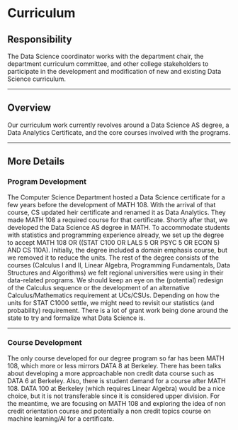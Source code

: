 # Curriculum

## Responsibility
The Data Science coordinator works with the department chair, the department curriculum committee, and other college stakeholders to participate in the development and modification of new and existing Data Science curriculum.

---

## Overview
Our curriculum work currently revolves around a Data Science AS degree, a Data Analytics Certificate, and the core courses involved with the programs.

---

## More Details

### Program Development
The Computer Science Department hosted a Data Science certificate for a few years before the development of MATH 108. With the arrival of that course, CS updated heir certificate and renamed it as Data Analytics. They made MATH 108 a required course for that certificate. Shortly after that, we developed the Data Science AS degree in MATH. To accommodate students with statistics and programming experience already, we set up the degree to accept MATH 108 OR ((STAT C100 OR LALS 5 OR PSYC 5 OR ECON 5) AND CS 110A). Initially, the degree included a domain emphasis course, but we removed it to reduce the units. The rest of the degree consists of the courses (Calculus I and II, Linear Algebra, Programming Fundamentals, Data Structures and Algorithms) we felt regional universities were using in their data-related programs. We should keep an eye on the (potential) redesign of the Calculus sequence or the development of an alternative Calculus/Mathematics requirement at UCs/CSUs. Depending on how the units for STAT C1000 settle, we might need to revisit our statistics (and probability) requirement. There is a lot of grant work being done around the state to try and formalize what Data Science is.

---

### Course Development
The only course developed for our degree program so far has been MATH 108, which more or less mirrors DATA 8 at Berkeley. There has been talks about developing a more approachable non credit data course such as DATA 6 at Berkeley. Also, there is student demand for a course after MATH 108. DATA 100 at Berkeley (which requires Linear Algebra) would be a nice choice, but it is not transferable since it is considered upper division. For the meantime, we are focusing on MATH 108 and exploring the idea of non credit orientation course and potentially a non credit topics course on machine learning/AI for a certificate.